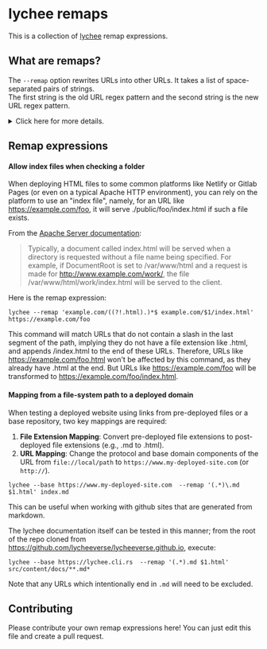 # lychee remaps

This is a collection of [lychee](https://github.com/lycheeverse/lychee) remap expressions. 

## What are remaps?

The `--remap` option rewrites URLs into other URLs. It takes a list of space-separated pairs of strings.  
The first string is the old URL regex pattern and the second string is the new URL regex pattern.
    
<details>
  <summary>
    Click here for more details.
  </summary>

  In the following example, any match of `example.com` is replaced with `example.org`:
  
  ```bash
  lychee --remap 'example.com example.org' -- https://example.com/sitemap.xml 
  ```
  
  You can use this option multiple times to remap multiple domains and you can use
  regular expressions.
  
  Remap is a powerful feature.
  Instead of just replacing domains, you can also use regular expressions to
  replace parts of the URL.
  
  For more information about the `--remap` option,
  check out the documentation at https://lychee.cli.rs and see [#620](https://github.com/lycheeverse/lychee/pull/620), [#1129](https://github.com/lycheeverse/lychee/issues/1129), and the [example config file](https://github.com/lycheeverse/lychee/blob/4d31fb777dc6ddb0f870336c0875c218c5014624/lychee.example.toml).
</details>

## Remap expressions

#### Allow index files when checking a folder

When deploying HTML files to some common platforms like Netlify or Gitlab Pages (or even on a typical Apache HTTP environment), you can rely on the platform to use an "index file", namely, for an URL like https://example.com/foo, it will serve ./public/foo/index.html if such a file exists.

From the [Apache Server documentation](https://httpd.apache.org/docs/trunk/getting-started.html#content):

> Typically, a document called index.html will be served when a directory is requested without a file name being specified. For example, if DocumentRoot is set to /var/www/html and a request is made for http://www.example.com/work/, the file /var/www/html/work/index.html will be served to the client.

Here is the remap expression:

```
lychee --remap 'example.com/((?!.html).)*$ example.com/$1/index.html' https://example.com/foo
```

This command will match URLs that do not contain a slash in the last segment of the path, implying they do not have a file extension like .html, and appends /index.html to the end of these URLs. Therefore, URLs like https://example.com/foo.html won't be affected by this command, as they already have .html at the end. But URLs like https://example.com/foo will be transformed to https://example.com/foo/index.html.

#### Mapping from a file-system path to a deployed domain

When testing a deployed website using links from pre-deployed files or a base repository, two key mappings are required:

1. **File Extension Mapping**: Convert pre-deployed file extensions to post-deployed file extensions (e.g., .md to .html).
2. **URL Mapping**: Change the protocol and base domain components of the URL from `file://local/path` to `https://www.my-deployed-site.com` (or `http://`).

```
lychee --base https://www.my-deployed-site.com  --remap '(.*)\.md $1.html' index.md
```

This can be useful when working with github sites that are generated from markdown.

The lychee documentation itself can be tested in this manner; from the root of the repo cloned from https://github.com/lycheeverse/lycheeverse.github.io, execute:

```
lychee --base https://lychee.cli.rs  --remap '(.*).md $1.html' src/content/docs/**.md*
```

Note that any URLs which intentionally end in `.md` will need to be excluded.

## Contributing

Please contribute your own remap expressions here! You can just edit this file and create a pull request.



